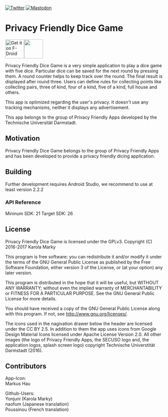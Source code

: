 [![Twitter](https://img.shields.io/badge/twitter-@SECUSOResearch-%231DA1F2.svg?&style=flat-square&logo=twitter&logoColor=1DA1F2)][Twitter]
[![Mastodon](https://img.shields.io/badge/mastodon-@SECUSO__Research@baw%C3%BC.social-%233088D4.svg?&style=flat-square&logo=mastodon&logoColor=3088D4)][Mastodon]

[Mastodon]: https://xn--baw-joa.social/@SECUSO_Research
[Twitter]: https://twitter.com/SECUSOResearch
# Privacy Friendly Dice Game

[<img src="https://f-droid.org/badge/get-it-on.png" alt="Get it on F-Droid" height="60">](https://f-droid.org/repository/browse/?fdfilter=yahtzee&fdid=org.secuso.privacyfriendlyyahtzeedicer)<a href="https://play.google.com/store/apps/details?id=org.secuso.privacyfriendlyyahtzeedicer"><img src="https://play.google.com/intl/en_us/badges/images/generic/en_badge_web_generic.png" height="60"></a>

Privacy Friendly Dice Game is a very simple application to play a dice game with five dice. Particular dice can be saved for the next round by pressing them. A round counter helps to keep track over the round. The final result is displayed after round three. Users can define rules for collecting points like collecting pairs, three of kind, four of a kind, five of a kind, full house and others.

This app is optimized regarding the user's privacy. It doesn't use any tracking mechanisms, neither it displays any advertisement.

This app belongs to the group of Privacy Friendly Apps developed by the Technische Universität Darmstadt. 

## Motivation

Privacy Friendly Dice Game belongs to the group of Privacy Friendly Apps and has been developed to provide a privacy friendly dicing application. 

## Building 

Further development requires Android Studio, we recommend to use at least version 2.2.2

### API Reference

Mininum SDK: 21
Target SDK: 26 

## License

Privacy Friendly Dice Game is licensed under the GPLv3. Copyright (C) 2016-2017 Karola Marky

This program is free software: you can redistribute it and/or modify it under the terms of the GNU General Public License as published by the Free Software Foundation, either version 3 of the License, or (at your option) any later version.

This program is distributed in the hope that it will be useful, but WITHOUT ANY WARRANTY; without even the implied warranty of MERCHANTABILITY or FITNESS FOR A PARTICULAR PURPOSE. See the GNU General Public License for more details.

You should have received a copy of the GNU General Public License along with this program. If not, see http://www.gnu.org/licenses/.

The icons used in the nagivation drawer below the header are licensed under the CC BY 2.5. In addition to them the app uses icons from Google Design Material Icons licensed under Apache License Version 2.0. All other images (the logo of Privacy Friendly Apps, the SECUSO logo and, the application logos, splash screen logo) copyright Technische Universtität Darmstadt (2016).

## Contributors

App-Icon: <br />
Markus Hau <br />

Github-Users: <br />
Yonjuni (Karola Marky) <br />
naofum (Japanese translation) <br />
Poussinou (French translation)



